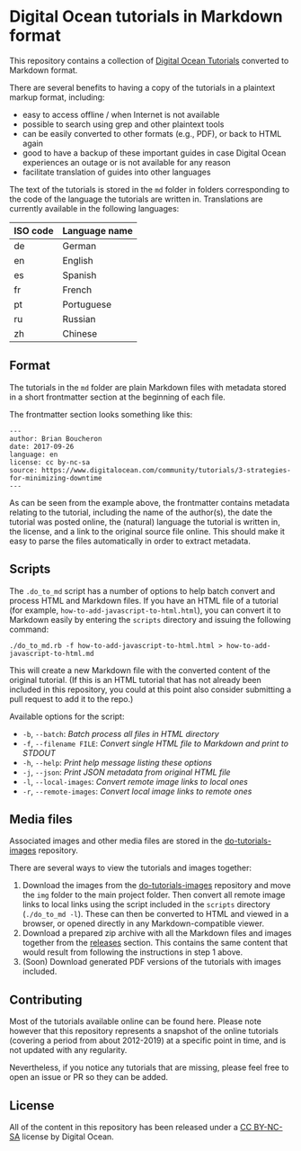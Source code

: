 # Digital Ocean tutorials in Markdown format

This repository contains a collection of [Digital Ocean Tutorials](https://www.digitalocean.com/community/tutorials/) converted to Markdown format.

There are several benefits to having a copy of the tutorials in a plaintext markup format, including:

* easy to access offline / when Internet is not available
* possible to search using grep and other plaintext tools
* can be easily converted to other formats (e.g., PDF), or back to HTML again
* good to have a backup of these important guides in case Digital Ocean experiences an outage or is not available for any reason
* facilitate translation of guides into other languages

The text of the tutorials is stored in the `md` folder in folders corresponding to the code of the language the tutorials are written in. Translations are currently available in the following languages:

ISO code | Language name
-------- | -------------
de | German
en | English
es | Spanish
fr | French
pt | Portuguese
ru | Russian
zh | Chinese

## Format

The tutorials in the `md` folder are plain Markdown files with metadata stored in a short frontmatter section at the beginning of each file.

The frontmatter section looks something like this:

    ---
    author: Brian Boucheron
    date: 2017-09-26
    language: en
    license: cc by-nc-sa
    source: https://www.digitalocean.com/community/tutorials/3-strategies-for-minimizing-downtime
    ---

As can be seen from the example above, the frontmatter contains metadata relating to the tutorial, including the name of the author(s), the date the tutorial was posted online, the (natural) language the tutorial is written in, the license, and a link to the original source file online. This should make it easy to parse the files automatically in order to extract metadata.

## Scripts

The `.do_to_md` script has a number of options to help batch convert and process HTML and Markdown files. If you have an HTML file of a tutorial (for example, `how-to-add-javascript-to-html.html`), you can convert it to Markdown easily by entering the `scripts` directory and issuing the following command:

    ./do_to_md.rb -f how-to-add-javascript-to-html.html > how-to-add-javascript-to-html.md

This will create a new Markdown file with the converted content of the original tutorial. (If this is an HTML tutorial that has not already been included in this repository, you could at this point also consider submitting a pull request to add it to the repo.)

Available options for the script:

* `-b`, `--batch`: _Batch process all files in HTML directory_
* `-f`, `--filename FILE`: _Convert single HTML file to Markdown and print to STDOUT_
* `-h`, `--help`: _Print help message listing these options_
* `-j`, `--json`: _Print JSON metadata from original HTML file_
* `-l`, `--local-images`: _Convert remote image links to local ones_
* `-r`, `--remote-images`: _Convert local image links to remote ones_

## Media files

Associated images and other media files are stored in the [do-tutorials-images](https://github.com/opendocs-md/do-tutorials-images) repository.

There are several ways to view the tutorials and images together:

1. Download the images from the [do-tutorials-images](https://github.com/opendocs-md/do-tutorials-images) repository and move the `img` folder to the main project folder. Then convert all remote image links to local links using the script included in the `scripts` directory (`./do_to_md -l`). These can then be converted to HTML and viewed in a browser, or opened directly in any Markdown-compatible viewer.
2. Download a prepared zip archive with all the Markdown files and images together from the [releases](https://github.com/opendocs-md/do-tutorials/releases) section. This contains the same content that would result from following the instructions in step 1 above.
3. (Soon) Download generated PDF versions of the tutorials with images included.

## Contributing

Most of the tutorials available online can be found here. Please note however that this repository represents a snapshot of the online tutorials (covering a period from about 2012-2019) at a specific point in time, and is not updated with any regularity.

Nevertheless, if you notice any tutorials that are missing, please feel free to open an issue or PR so they can be added.

## License

All of the content in this repository has been released under a [CC BY-NC-SA](https://creativecommons.org/licenses/by-nc-sa/4.0/) license by Digital Ocean.
